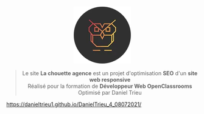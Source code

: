 <text align="center">
 
 <a href="https://danieltrieu1.github.io/DanielTrieu_4_08072021/"><img src="version-modif/img-compressed/logo.webp" alt="Logo La chouette agence"></a> <br>

  > Le site **La chouette agence** est un projet d'optimisation **SEO** d'un **site web responsive** <br>
  > Réalisé pour la formation de **Développeur Web OpenClassrooms** <br>
  > Optimisé par Daniel Trieu 

  </text>

https://danieltrieu1.github.io/DanielTrieu_4_08072021/
  


